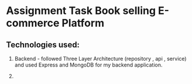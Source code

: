 # Assignment Task Book selling E-commerce Platform


## Technologies used:
1. Backend - followed Three Layer Architecture (repository , api , service) and used Express and MongoDB for my backend application. 

2. 
 

